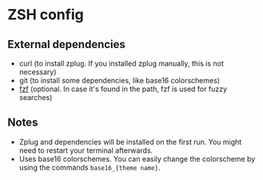 # ZSH config

## External dependencies

- curl (to install zplug. If you installed zplug manually, this is not necessary)
- git (to install some dependencies, like base16 colorschemes)
- [fzf](https://github.com/junegunn/fzf) (optional. In case it's found in the path, fzf is used for fuzzy searches)

## Notes

- Zplug and dependencies will be installed on the first run. You might need to restart your terminal afterwards.
- Uses base16 colorschemes. You can easily change the colorscheme by using the commands `base16_{theme name}`.

